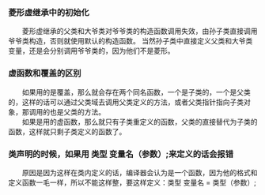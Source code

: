 ### 菱形虚继承中的初始化
&emsp;&emsp;菱形虚继承的父类和大爷类对爷爷类的构造函数调用失效，由孙子类直接调用爷爷类构造，否则就使用默认的构造函数。
当然孙子类中直接定义父类和大爷类变量，还是会分别调用爷爷类的，因为他们不是菱形。
### 虚函数和覆盖的区别
&emsp;&emsp;如果用的是覆盖，那么就会存在两个同名函数，一个是子类的，一个是父类的，这样的话可以通过父类域去调用父类定义的方法，或者父类指针指向子类对象，那调用的也是父类的方法。  
&emsp;&emsp;如果是用的虚函数，那么就只有子类重定义的函数，父类的直接替代为子类的函数，这样就只剩子类定义的函数了。
### 类声明的时候，如果用  类型  变量名（参数）;来定义的话会报错
&emsp;&emsp;原因是因为这样在类内定义的话，编译器会认为是一个函数，因为他的格式和定义函数一毛一样，所以不能这样整，要这样定义：类型 变量名 = 类型（参数）;